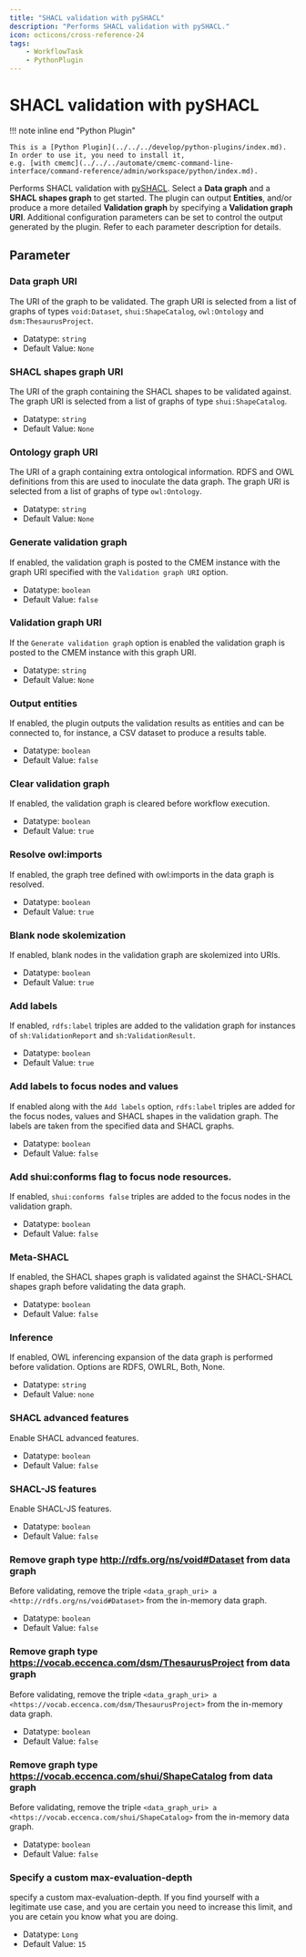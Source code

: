 ```yaml
---
title: "SHACL validation with pySHACL"
description: "Performs SHACL validation with pySHACL."
icon: octicons/cross-reference-24
tags: 
    - WorkflowTask
    - PythonPlugin
---
```

# SHACL validation with pySHACL
<!-- This file was generated - DO NOT CHANGE IT MANUALLY -->

!!! note inline end "Python Plugin"

    This is a [Python Plugin](../../../develop/python-plugins/index.md).
    In order to use it, you need to install it,
    e.g. [with cmemc](../../../automate/cmemc-command-line-interface/command-reference/admin/workspace/python/index.md).

Performs SHACL validation with [pySHACL](https://github.com/RDFLib/pySHACL). Select a __Data graph__ and a __SHACL shapes graph__ to get started. The plugin can output __Entities__, and/or produce a more detailed __Validation graph__ by specifying a __Validation graph URI__. Additional configuration parameters can be set to control the output generated by the plugin. Refer to each parameter description for details.

## Parameter

### Data graph URI

The URI of the graph to be validated. The graph URI is selected from a list of graphs of types `void:Dataset`, `shui:ShapeCatalog`, `owl:Ontology` and `dsm:ThesaurusProject`.

- Datatype: `string`
- Default Value: `None`



### SHACL shapes graph URI

The URI of the graph containing the SHACL shapes to be validated against. The graph URI is selected from a list of graphs of type `shui:ShapeCatalog`.

- Datatype: `string`
- Default Value: `None`



### Ontology graph URI

The URI of a graph containing extra ontological information. RDFS and OWL definitions from this are used to inoculate the data graph. The graph URI is selected from a list of graphs of type `owl:Ontology`.

- Datatype: `string`
- Default Value: `None`



### Generate validation graph

If enabled, the validation graph is posted to the CMEM instance with the graph URI specified with the `Validation graph URI` option.

- Datatype: `boolean`
- Default Value: `false`



### Validation graph URI

If the `Generate validation graph` option is enabled the validation graph is posted to the CMEM instance with this graph URI.

- Datatype: `string`
- Default Value: `None`



### Output entities

If enabled, the plugin outputs the validation results as entities and can be connected to, for instance, a CSV dataset to produce a results table.

- Datatype: `boolean`
- Default Value: `false`



### Clear validation graph

If enabled, the validation graph is cleared before workflow execution.

- Datatype: `boolean`
- Default Value: `true`



### Resolve owl:imports

If enabled, the graph tree defined with owl:imports in the data graph is resolved.

- Datatype: `boolean`
- Default Value: `true`



### Blank node skolemization

If enabled, blank nodes in the validation graph are skolemized into URIs.

- Datatype: `boolean`
- Default Value: `true`



### Add labels

If enabled, `rdfs:label` triples are added to the validation graph for instances of `sh:ValidationReport` and `sh:ValidationResult`.

- Datatype: `boolean`
- Default Value: `true`



### Add labels to focus nodes and values

If enabled along with the `Add labels` option, `rdfs:label` triples are added for the focus nodes, values and SHACL shapes in the validation graph. The labels are taken from the specified data and SHACL graphs.

- Datatype: `boolean`
- Default Value: `false`



### Add shui:conforms flag to focus node resources.

If enabled, `shui:conforms false` triples are added to the focus nodes in the validation graph.

- Datatype: `boolean`
- Default Value: `false`



### Meta-SHACL

If enabled, the SHACL shapes graph is validated against the SHACL-SHACL shapes graph before validating the data graph.

- Datatype: `boolean`
- Default Value: `false`



### Inference

If enabled, OWL inferencing expansion of the data graph is performed before validation. Options are RDFS, OWLRL, Both, None.

- Datatype: `string`
- Default Value: `none`



### SHACL advanced features

Enable SHACL advanced features.

- Datatype: `boolean`
- Default Value: `false`



### SHACL-JS features

Enable SHACL-JS features.

- Datatype: `boolean`
- Default Value: `false`



### Remove graph type http://rdfs.org/ns/void#Dataset from data graph

Before validating, remove the triple `<data_graph_uri> a <http://rdfs.org/ns/void#Dataset>` from the in-memory data graph.

- Datatype: `boolean`
- Default Value: `false`



### Remove graph type https://vocab.eccenca.com/dsm/ThesaurusProject from data graph

Before validating, remove the triple `<data_graph_uri> a <https://vocab.eccenca.com/dsm/ThesaurusProject>` from the in-memory data graph.

- Datatype: `boolean`
- Default Value: `false`



### Remove graph type https://vocab.eccenca.com/shui/ShapeCatalog from data graph

Before validating, remove the triple `<data_graph_uri> a <https://vocab.eccenca.com/shui/ShapeCatalog>` from the in-memory data graph.

- Datatype: `boolean`
- Default Value: `false`



### Specify a custom max-evaluation-depth

specify a custom max-evaluation-depth. If you find yourself with a legitimate use case, and you are certain you need to increase this limit, and you are cetain you know what you are doing.

- Datatype: `Long`
- Default Value: `15`



